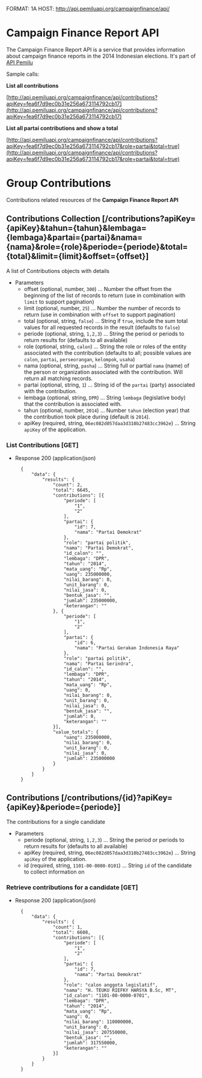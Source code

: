 FORMAT: 1A
HOST: http://api.pemiluapi.org/campaignfinance/api/

# Campaign Finance Report API
The Campaign Finance Report API is a service that provides information about campaign finance reports in the 2014 Indonesian elections. It's part of [API Pemilu](http://developer.pemiluapi.org/)

Sample calls:

**List all contributions**

[http://api.pemiluapi.org/campaignfinance/api/contributions?apiKey=fea6f7d9ec0b31e256a673114792cb17](http://api.pemiluapi.org/campaignfinance/api/contributions?apiKey=fea6f7d9ec0b31e256a673114792cb17)

**List all partai contributions and show a total**

[http://api.pemiluapi.org/campaignfinance/api/contributions?apiKey=fea6f7d9ec0b31e256a673114792cb17&role=partai&total=true](http://api.pemiluapi.org/campaignfinance/api/contributions?apiKey=fea6f7d9ec0b31e256a673114792cb17&role=partai&total=true)

# Group Contributions
Contributions related resources of the **Campaign Finance Report API**

## Contributions Collection [/contributions?apiKey={apiKey}&tahun={tahun}&lembaga={lembaga}&partai={partai}&nama={nama}&role={role}&periode={periode}&total={total}&limit={limit}&offset={offset}]
A list of Contributions objects with details

+ Parameters
    + offset (optional, number, `300`) ... Number the offset from the beginning of the list of records to return (use in combination with `limit` to support pagination)
    + limit (optional, number, `25`) ... Number the number of records to return (use in combination with `offset` to support pagination)
    + total (optional, string, `false`) ... String if `true`, include the sum total values for all requested records in the result (defaults to `false`)
    + periode (optional, string, `1,2,3`) ... String the period or periods to return results for (defaults to all available)
    + role (optional, string, `calon`) ... String the role or roles of the entity associated with the contribution (defaults to all; possible values are `calon`, `partai`, `perseorangan`, `kelompok`, `usaha`)
    + nama (optional, string, `pasha`) ... String full or partial `nama` (name) of the person or organization associated with the contribution. Will return all matching records.
    + partai (optional, string, `1`) ... String id of the `partai` (party) associated with the contribution.
    + lembaga (optional, string, `DPR`) ... String `lembaga` (legislative body) that the contribution is associated with.
    + tahun (optional, number, `2014`) ... Number `tahun` (election year) that the contribution took place during (default is `2014`).
    + apiKey (required, string, `06ec082d057daa3d310b27483cc3962e`) ... String `apiKey` of the application.

### List Contributions [GET]
+ Response 200 (application/json)

        {
            "data": {
                "results": {
                    "count": 2,
                    "total": 6645,
                    "contributions": [{
                        "periode": [
                            "1",
                            "2"
                        ],
                        "partai": {
                            "id": 7,
                            "nama": "Partai Demokrat"
                        },
                        "role": "partai politik",
                        "nama": "Partai Demokrat",
                        "id_calon": "",
                        "lembaga": "DPR",
                        "tahun": "2014",
                        "mata_uang": "Rp",
                        "uang": 235000000,
                        "nilai_barang": 0,
                        "unit_barang": 0,
                        "nilai_jasa": 0,
                        "bentuk_jasa": "",
                        "jumlah": 235000000,
                        "keterangan": ""
                    }, {
                        "periode": [
                            "1",
                            "2"
                        ],
                        "partai": {
                            "id": 6,
                            "nama": "Partai Gerakan Indonesia Raya"
                        },
                        "role": "partai politik",
                        "nama": "Partai Gerindra",
                        "id_calon": "",
                        "lembaga": "DPR",
                        "tahun": "2014",
                        "mata_uang": "Rp",
                        "uang": 0,
                        "nilai_barang": 0,
                        "unit_barang": 0,
                        "nilai_jasa": 0,
                        "bentuk_jasa": "",
                        "jumlah": 0,
                        "keterangan": ""
                    }],
                    "value_totals": {
                        "uang": 235000000,
                        "nilai_barang": 0,
                        "unit_barang": 0,
                        "nilai_jasa": 0,
                        "jumlah": 235000000
                    }
                }
            }
        }


## Contributions [/contributions/{id}?apiKey={apiKey}&periode={periode}]
The contributions for a single candidate

+ Parameters
    + periode (optional, string, `1,2,3`) ... String the period or periods to return results for (defaults to all available)
    + apiKey (required, string, `06ec082d057daa3d310b27483cc3962e`) ... String `apiKey` of the application.
    + id (required, string, `1101-00-0000-0101`) ... String `id` of the candidate to collect information on

### Retrieve contributions for a candidate [GET]
+ Response 200 (application/json)

        {
            "data": {
                "results": {
                    "count": 1,
                    "total": 6608,
                    "contributions": [{
                        "periode": [
                            "1",
                            "2"
                        ],
                        "partai": {
                            "id": 7,
                            "nama": "Partai Demokrat"
                        },
                        "role": "calon anggota legislatif",
                        "nama": "H. TEUKU RIEFKY HARSYA B.Sc, MT",
                        "id_calon": "1101-00-0000-0701",
                        "lembaga": "DPR",
                        "tahun": "2014",
                        "mata_uang": "Rp",
                        "uang": 0,
                        "nilai_barang": 110000000,
                        "unit_barang": 0,
                        "nilai_jasa": 207550000,
                        "bentuk_jasa": "",
                        "jumlah": 317550000,
                        "keterangan": ""
                    }]
                }
            }
        }
